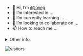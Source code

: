 - 👋 Hi, I’m [@loyep](https://github.com/loyep)
- 👀 I’m interested in ...
- 🌱 I’m currently learning ...
- 💞️ I’m looking to collaborate on ...
- 📫 How to reach me ...

<details>
  <summary>Other info.</summary>
  <br>

<!--START_SECTION:waka-->

```txt
JavaScript   14 mins         ██████████████████▓░░░░░░   74.54 %
Vue.js       4 mins          ██████▒░░░░░░░░░░░░░░░░░░   25.46 %
```

<!--END_SECTION:waka-->

</details>

![visitors](https://visitor-badge.glitch.me/badge?page_id=loyep.loyep)
